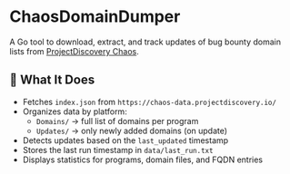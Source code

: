 # ChaosDomainDumper

A Go tool to download, extract, and track updates of bug bounty domain lists from [ProjectDiscovery Chaos](https://chaos.projectdiscovery.io/).

## 🔧 What It Does

- Fetches `index.json` from `https://chaos-data.projectdiscovery.io/`
- Organizes data by platform:
  - `Domains/` → full list of domains per program
  - `Updates/` → only newly added domains (on update)
- Detects updates based on the `last_updated` timestamp
- Stores the last run timestamp in `data/last_run.txt`
- Displays statistics for programs, domain files, and FQDN entries